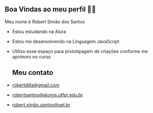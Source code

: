 ## Boa Vindas ao meu perfil 👨‍🎓

Meu nome é Robert Simão dos Santos

- Estou estudando na Alura
- Estou me desenvolvendo na Linguagem JavaScript
- Utilizo esse espaço para prototipagem de criações conforme me aprimoro no curso

  ## Meu contato
  
 - robertdilla@gmail.com  
 - robertsantos@alunos.utfpr.edu.br  
 - robert.simão.santos@uel.br
  
